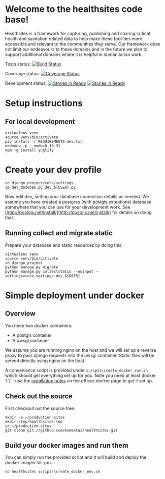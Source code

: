 # Welcome to the healthsites code base!

Healthsites is a framework for capturing, publishing and sharing critical
health and sanitation related data to help make these facilities more 
accessible and relevant to the communities they serve. Our framework does not 
limit our endeavours to these domains and in the future we plan to support 
additional domains where it is helpful in humanitarian work.


Tests status: [![Build Status](https://travis-ci.org/konektaz/healthsites.svg)](https://travis-ci.org/konektaz/healthsites)

Coverage status: [![Coverage Status](https://coveralls.io/repos/konektaz/healthsites/badge.png?branch=develop)](https://coveralls.io/r/konektaz/healthsites?branch=develop)

Development status: [![Stories in Ready](https://badge.waffle.io/konektaz/healthsites.svg?label=ready&title=Ready)](http://waffle.io/konektaz/healthsites) [![Stories in Ready](https://badge.waffle.io/konektaz/healthsites.svg?label=In%20Progress&title=In%20Progress)](http://waffle.io/konektaz/healthsites)


# Setup instructions

## For local development

```
virtualenv venv
source venv/bin/activate
pip install -r REQUIREMENTS-dev.txt
nodeenv -p --node=0.10.31
npm -g install yuglify
```

# Create your dev profile

```
cd django_project/core/settings
cp dev_dodobas.py dev_${USER}.py
```

Now edit dev_<your username> setting your database connection details as
needed. We assume you have created a postgres (with postgis extentions) 
database somewhere that you can use for your development work. See 
[http://postgis.net/install/](http://postgis.net/install/) for details on doing
that.

## Running collect and migrate static

Prepare your database and static resources by doing this:

```
virtualenv venv
source venv/bin/activate
cd django_project
python manage.py migrate
python manage.py collectstatic --noinput --settings=core.settings.dev_${USER}
```


# Simple deployment under docker

## Overview

You need two docker containers:

* A postgis container
* A uwsgi container

We assume you are running nginx on the host and we will set up a reverse
proxy to pass django requests into the uwsgi container. Static files will
be served directly using nginx on the host.

A convenience script is provided under ``scripts\create_docker_env.sh`` which
should get everything set up for you. Note you need at least docker 1.2 - use
the [installation notes](http://docs.docker.com/installation/ubuntulinux/) 
on the official docker page to get it set up.

## Check out the source


First checkout out the source tree:

```
mkdir -p ~/production-sites
mkdir /tmp/healthsites-tmp
cd ~/production-sites
git clone git://github.com/konektaz/healthsites.git
```

## Build your docker images and run them

You can simply run the provided script and it will build and deploy the docker
images for you.

``
cd healthsites
scripts\create_docker_env.sh
``



